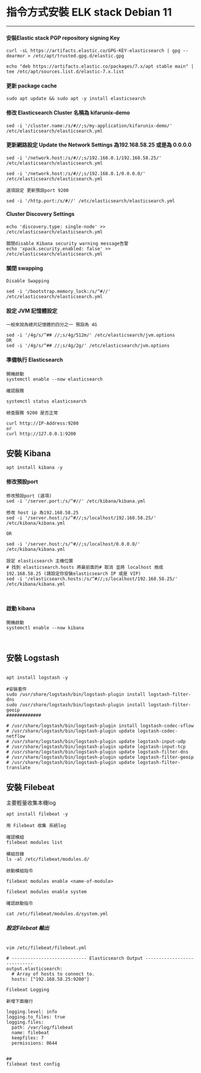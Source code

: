 # 指令方式安裝 ELK stack Debian 11 

----

#### 安裝Elastic stack PGP repository signing Key
```
curl -sL https://artifacts.elastic.co/GPG-KEY-elasticsearch | gpg --dearmor > /etc/apt/trusted.gpg.d/elastic.gpg

echo "deb https://artifacts.elastic.co/packages/7.x/apt stable main" | tee /etc/apt/sources.list.d/elastic-7.x.list

```

#### 更新 package cache

```
sudo apt update && sudo apt -y install elasticsearch

```

#### 修改 Elasticsearch Cluster 名稱為 kifarunix-demo

```
sed -i '/cluster.name:/s/#//;s/my-application/kifarunix-demo/' /etc/elasticsearch/elasticsearch.yml

```

#### 更新網路設定 Update the Network Settings 為192.168.58.25 或是為 0.0.0.0
```
sed -i '/network.host:/s/#//;s/192.168.0.1/192.168.58.25/' /etc/elasticsearch/elasticsearch.yml

sed -i '/network.host:/s/#//;s/192.168.0.1/0.0.0.0/' /etc/elasticsearch/elasticsearch.yml

選項設定 更新預設port 9200

sed -i '/http.port:/s/#//' /etc/elasticsearch/elasticsearch.yml

```

#### Cluster Discovery Settings

```
echo 'discovery.type: single-node' >> /etc/elasticsearch/elasticsearch.yml

關閉disable Kibana security warning message告警
echo 'xpack.security.enabled: false' >> /etc/elasticsearch/elasticsearch.yml

```

#### 關閉 swapping
```
Disable Swapping

sed -i '/bootstrap.memory_lock:/s/^#//' /etc/elasticsearch/elasticsearch.yml

```

#### 設定 JVM 記憶體設定
```language
一般來說為總共記憶體的四分之一 預設為 4G

sed -i '/4g/s/^## //;s/4g/512m/' /etc/elasticsearch/jvm.options
OR
sed -i '/4g/s/^## //;s/4g/2g/' /etc/elasticsearch/jvm.options

```

#### 準備執行 Elasticsearch

```language
開機啟動
systemctl enable --now elasticsearch

確認服務

systemctl status elasticsearch

檢查服務 9200 是否正常

curl http://IP-Address:9200
or
curl http://127.0.0.1:9200

```

## 安裝 Kibana

```language
apt install kibana -y

```

#### 修改預設port
```language
修改預設port (選項)
sed -i '/server.port:/s/^#//' /etc/kibana/kibana.yml 

修改 host ip 為192.168.58.25
sed -i '/server.host:/s/^#//;s/localhost/192.168.58.25/' /etc/kibana/kibana.yml

OR

sed -i '/server.host:/s/^#//;s/localhost/0.0.0.0/' /etc/kibana/kibana.yml

設定 elasticsearch 主機位置
# 找到 elasticsearch.hosts 將最前面的# 取消 並將 localhost 換成 192.168.58.25 (請設定你安裝elasticsearch IP 或是 VIP)
sed -i '/elasticsearch.hosts:/s/^#//;s/localhost/192.168.58.25/' /etc/kibana/kibana.yml



```
#### 啟動 kibana
```
開機啟動
systemctl enable --now kibana



```

## 安裝 Logstash

```language

apt install logstash -y

#安裝套件
sudo /usr/share/logstash/bin/logstash-plugin install logstash-filter-dns
sudo /usr/share/logstash/bin/logstash-plugin install logstash-filter-geoip
#############

# /usr/share/logstash/bin/logstash-plugin install logstash-codec-sflow
# /usr/share/logstash/bin/logstash-plugin update logstash-codec-netflow
# /usr/share/logstash/bin/logstash-plugin update logstash-input-udp
# /usr/share/logstash/bin/logstash-plugin update logstash-input-tcp
# /usr/share/logstash/bin/logstash-plugin update logstash-filter-dns
# /usr/share/logstash/bin/logstash-plugin update logstash-filter-geoip
# /usr/share/logstash/bin/logstash-plugin update logstash-filter-translate
```

## 安裝 Filebeat
主要輕量收集本機log
```language
apt install filebeat -y

用 Filebeat 收集 系統log

確認模組
filebeat modules list

模組目錄
ls -al /etc/filebeat/modules.d/

啟動模組指令

filebeat modules enable <name-of-module>

filebeat modules enable system

確認啟動指令

cat /etc/filebeat/modules.d/system.yml

```

##### 設定Filebeat 輸出
```language

vim /etc/filebeat/filebeat.yml

# ---------------------------- Elasticsearch Output ----------------------------
output.elasticsearch:
  # Array of hosts to connect to.
  hosts: ["192.168.58.25:9200"]

Filebeat Logging

新增下面幾行

logging.level: info
logging.to_files: true
logging.files:
  path: /var/log/filebeat
  name: filebeat
  keepfiles: 7
  permissions: 0644


##
filebeat test config

```
